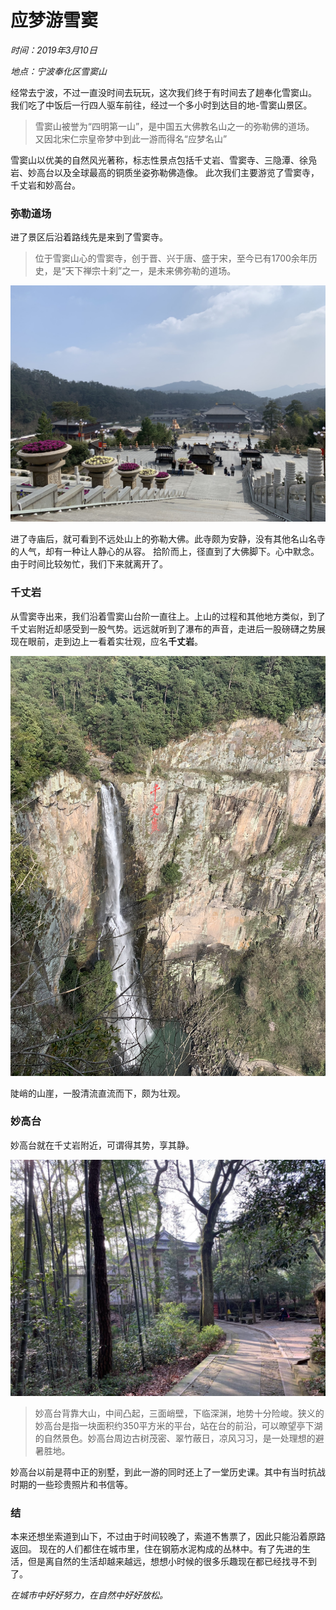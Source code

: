 # 应梦游雪窦

*时间：2019年3月10日*

*地点：宁波奉化区雪窦山*

经常去宁波，不过一直没时间去玩玩，这次我们终于有时间去了趟奉化雪窦山。
我们吃了中饭后一行四人驱车前往，经过一个多小时到达目的地-雪窦山景区。

> 雪窦山被誉为“四明第一山”，是中国五大佛教名山之一的弥勒佛的道场。
> 又因北宋仁宗皇帝梦中到此一游而得名“应梦名山”

雪窦山以优美的自然风光著称，标志性景点包括千丈岩、雪窦寺、三隐潭、徐凫岩、妙高台以及全球最高的铜质坐姿弥勒佛造像。
此次我们主要游览了雪窦寺，千丈岩和妙高台。

### 弥勒道场

进了景区后沿着路线先是来到了雪窦寺。
> 位于雪窦山心的雪窦寺，创于晋、兴于唐、盛于宋，至今已有1700余年历史，是“天下禅宗十刹”之一，是未来佛弥勒的道场。

![雪窦寺](media/15525777893043/IMG_6325.jpg)

进了寺庙后，就可看到不远处山上的弥勒大佛。此寺颇为安静，没有其他名山名寺的人气，却有一种让人静心的从容。
拾阶而上，径直到了大佛脚下。心中默念。
由于时间比较匆忙，我们下来就离开了。

### 千丈岩

从雪窦寺出来，我们沿着雪窦山台阶一直往上。上山的过程和其他地方类似，到了千丈岩附近却感受到一股气势。远远就听到了瀑布的声音，走进后一股磅礴之势展现在眼前，走到边上一看着实壮观，应名**千丈岩**。

![千丈岩](media/15525777893043/15525785897854.jpg)

陡峭的山崖，一股清流直流而下，颇为壮观。

### 妙高台

妙高台就在千丈岩附近，可谓得其势，享其静。

![妙高台](media/15525777893043/15530037540589.jpg)

> 妙高台背靠大山，中间凸起，三面峭壁，下临深渊，地势十分险峻。狭义的妙高台是指一块面积约350平方米的平台，站在台的前沿，可以暸望亭下湖的自然景色。妙高台周边古树茂密、翠竹蔽日，凉风习习，是一处理想的避暑胜地。

妙高台以前是蒋中正的别墅，到此一游的同时还上了一堂历史课。其中有当时抗战时期的一些珍贵照片和书信等。

### 结

本来还想坐索道到山下，不过由于时间较晚了，索道不售票了，因此只能沿着原路返回。
现在的人们都住在城市里，住在钢筋水泥构成的丛林中。有了先进的生活，但是离自然的生活却越来越远，想想小时候的很多乐趣现在都已经找寻不到了。

*在城市中好好努力，在自然中好好放松。*